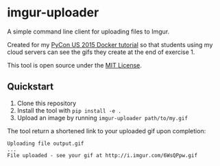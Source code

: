 # imgur-uploader

A simple command line client for uploading files to Imgur.

Created for my [PyCon US 2015 Docker tutorial](https://us.pycon.org/2015/schedule/presentation/312/) so that students using my cloud servers can see the gifs they create at the end of exercise 1.

This tool is open source under the [MIT License](LICENSE).

## Quickstart

1. Clone this repository
1. Install the tool with `pip install -e .`
1. Upload an image by running `imgur-uploader path/to/my.gif`

The tool return a shortened link to your uploaded gif upon completion:

```
Uploading file output.gif
...
File uploaded - see your gif at http://i.imgur.com/6WsQPpw.gif
```

